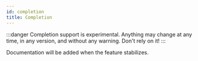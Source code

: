 ```yaml
---
id: completion
title: Completion
---
```


:::danger
Completion support is experimental. Anything may change at any time, in any version, and without any warning. Don't rely on it!
:::

Documentation will be added when the feature stabilizes.
